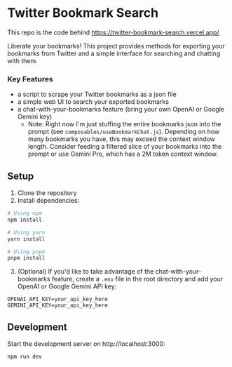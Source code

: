 # Twitter Bookmark Search

This repo is the code behind https://twitter-bookmark-search.vercel.app/.

Liberate your bookmarks! This project provides methods for exporting your bookmarks from Twitter and a simple interface for searching and chatting with them.

### Key Features

- a script to scrape your Twitter bookmarks as a json file
- a simple web UI to search your exported bookmarks
- a chat-with-your-bookmarks feature (bring your own OpenAI or Google Gemini key)
  - Note: Right now I'm just stuffing the entire bookmarks json into the prompt (see `composables/useBookmarkChat.js`). Depending on how many bookmarks you have, this may exceed the context window length. Consider feeding a filtered slice of your bookmarks into the prompt or use Gemini Pro, which has a 2M token context window.

## Setup

1. Clone the repository
2. Install dependencies:

```bash
# Using npm
npm install

# Using yarn
yarn install

# Using pnpm
pnpm install
```

3. (Optional) If you'd like to take advantage of the chat-with-your-bookmarks feature, create a `.env` file in the root directory and add your OpenAI or Google Gemini API key:

```
OPENAI_API_KEY=your_api_key_here
GEMINI_API_KEY=your_api_key_here
```

## Development

Start the development server on http://localhost:3000:

```bash
npm run dev
```
